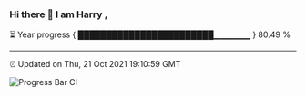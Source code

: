 ### Hi there 👋 I am Harry , 

⏳ Year progress { ████████████████████████▁▁▁▁▁▁ } 80.49 %

---

⏰ Updated on Thu, 21 Oct 2021 19:10:59 GMT

![Progress Bar CI](https://github.com/duykhang68/duykhang68/workflows/Progress%20Bar%20CI/badge.svg)
